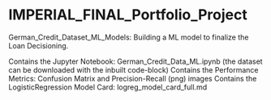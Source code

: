# IMPERIAL_FINAL_Portfolio_Project
German_Credit_Dataset_ML_Models: Building a ML model to finalize the Loan Decisioning.

Contains the Jupyter Notebook: German_Credit_Data_ML.ipynb (the dataset can be downloaded with the inbuilt code-block)
Contains the Performance Metrics: Confusion Matrix and Precision-Recall (png) images
Contains the LogisticRegression Model Card: logreg_model_card_full.md
